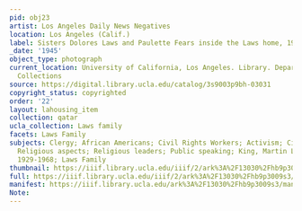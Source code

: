 ```yaml
---
pid: obj23
artist: Los Angeles Daily News Negatives
location: Los Angeles (Calif.)
label: Sisters Dolores Laws and Paulette Fears inside the Laws home, 1945
_date: '1945'
object_type: photograph
current_location: University of California, Los Angeles. Library. Department of Special
  Collections
source: https://digital.library.ucla.edu/catalog/3s9003p9bh-03031
copyright_status: copyrighted
order: '22'
layout: lahousing_item
collection: qatar
ucla_collection: Laws family
facets: Laws Family
subjects: Clergy; African Americans; Civil Rights Workers; Activism; Civil rights;
  Religious aspects; Religious leaders; Public speaking; King, Martin Luther, Jr.,
  1929-1968; Laws Family
thumbnail: https://iiif.library.ucla.edu/iiif/2/ark%3A%2F13030%2Fhb9p3009s3/full/250,/0/default.jpg
full: https://iiif.library.ucla.edu/iiif/2/ark%3A%2F13030%2Fhb9p3009s3/full/full/0/default.jpg
manifest: https://iiif.library.ucla.edu/ark%3A%2F13030%2Fhb9p3009s3/manifest
Note:
---
```


